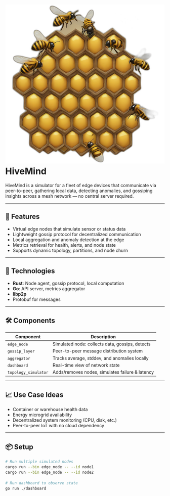# ![alt text](image.png)HiveMind

HiveMind is a simulator for a fleet of edge devices that communicate via peer-to-peer, gathering local data, detecting anomalies, and gossiping insights across a mesh network — no central server required.

---

## 🧩 Features

- Virtual edge nodes that simulate sensor or status data
- Lightweight gossip protocol for decentralized communication
- Local aggregation and anomaly detection at the edge
- Metrics retrieval for health, alerts, and node state
- Supports dynamic topology, partitions, and node churn

---

## 🚀 Technologies

- **Rust**: Node agent, gossip protocol, local computation
- **Go**: API server, metrics aggregator
- **libp2p**
- Protobuf for messages

---

## 🛠 Components

| Component                 | Description                                      |
|--------------------------|--------------------------------------------------|
| `edge_node`              | Simulated node: collects data, gossips, detects  |
| `gossip_layer`           | Peer-to-peer message distribution system         |
| `aggregator`             | Tracks average, stddev, and anomalies locally    |
| `dashboard`              | Real-time view of network state                  |
| `topology_simulator`     | Adds/removes nodes, simulates failure & latency  |

---

## 📈 Use Case Ideas

- Container or warehouse health data
- Energy microgrid availability
- Decentralized system monitoring (CPU, disk, etc.)
- Peer-to-peer IoT with no cloud dependency

---

## 📦 Setup

```bash
# Run multiple simulated nodes
cargo run --bin edge_node -- --id node1
cargo run --bin edge_node -- --id node2

# Run dashboard to observe state
go run ./dashboard
